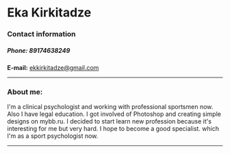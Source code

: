 # **Eka Kirkitadze**
### Contact information
##### **Phone:** 89174638249
**E-mail:** ekkirkitadze@gmail.com
****

### About me:

I'm a clinical psychologist and working with professional sportsmen now. Also I have legal education. I got involved of Photoshop and creating simple designs on mybb.ru.
I decided to start learn new profession because it's interesting for me but very hard. I hope to become a good specialist. which I'm as a sport psychologist now. 
****
